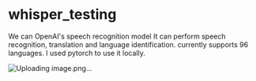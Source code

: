 # whisper_testing

We can OpenAI's speech recognition model
It can perform speech recognition, translation and language identification.
currently supports 96 languages.
I used pytorch to use it locally.


![Uploading image.png…]()

